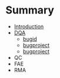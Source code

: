 # Summary

* [Introduction](README.md)
* [DQA](chapter1.md)
    * [bugid](bugid.md)
    * [bugproject](bugproject.md)
    * [bugproject](bugproject.md)
* QC
* FAE
* RMA

